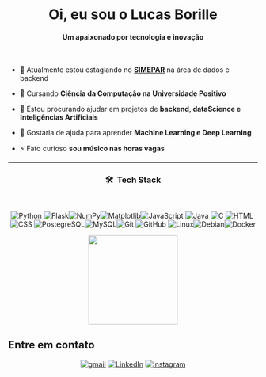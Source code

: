 <h1 align="center"><b>Oi, eu sou o Lucas Borille</b></h1>
<h4 align="center">Um apaixonado por tecnologia e inovação</h4>
<br>

- 🔭 Atualmente estou estagiando no <a href="https://www.simepar.br/">**SIMEPAR**</a> na área de dados e backend

- 🌱 Cursando **Ciência da Computação na Universidade Positivo**

- 👯 Estou procurando ajudar em projetos de **backend, dataScience e Inteligências Artificiais**

- 🤝 Gostaria de ajuda para aprender **Machine Learning e Deep Learning**

- ⚡ Fato curioso **sou músico nas horas vagas**

---
<div style="display: inline_block" align="center">
    
### 🛠 &nbsp;Tech Stack

<br>

![Python](https://img.shields.io/badge/-Python-05122A?style=flat&logo=python)&nbsp;![Flask](https://img.shields.io/badge/-Flask-05122A?&logo=flask)![NumPy](https://img.shields.io/badge/-NumPy-05122A?&logo=numpy&logoColor=blue)![Matplotlib](https://img.shields.io/badge/-Matplotlib-05122A?style=flat&logo=python)![JavaScript](https://img.shields.io/badge/-JavaScript-05122A?style=flat&logo=javascript)&nbsp;![Java](https://img.shields.io/badge/-Java-05122A?style=flat&logo=openjdk)&nbsp;![C](https://img.shields.io/badge/-C-05122A?style=flat&logo=C&logoColor=A8B9CC)&nbsp;![HTML](https://img.shields.io/badge/-HTML-05122A?style=flat&logo=HTML5)&nbsp;![CSS](https://img.shields.io/badge/-CSS-05122A?style=flat&logo=CSS&logoColor=1572B6)&nbsp;![PostegreSQL](https://img.shields.io/badge/-PostegreSQL-05122A?style=flat&logo=postgresql&logoColor=white)![MySQL](https://img.shields.io/badge/-MySQL-05122A?style=flat&logo=MySQL&logoColor=white)![Git](https://img.shields.io/badge/-Git-05122A?style=flat&logo=git)&nbsp;![GitHub](https://img.shields.io/badge/-GitHub-05122A?style=flat&logo=github)&nbsp;![Linux](https://img.shields.io/badge/-Linux-05122A?style=flat&logo=Linux&logoColor=white)![Debian](https://img.shields.io/badge/-Debian-05122A?style=flat&logo=Debian&logoColor=red)![Docker](https://img.shields.io/badge/-Docker-05122A?style=flat&logo=Docker)

<p align="center">
<a href="https://github.com/lucasBorille">
  <img height="180em" src="https://github-readme-stats-eight-theta.vercel.app/api/top-langs/?username=lucasBorille&layout=compact&langs_count=8&theme=algolia"/>
</a>
</p>
</div>

## Entre em contato

<div align=center>
<a href="mailto:lucashborille@gmail.com" target="_blank">
    <img src=https://img.shields.io/badge/gmail-%2300acee.svg?color=EA4335&style=for-the-badge&logo=gmail&logoColor=white alt=gmail style="margin-bottom: 5px;" /></a> <a href="https://www.linkedin.com/in/lucas-borille-793010306/" target="_blank"><img src="https://img.shields.io/static/v1?style=for-the-badge&message=LinkedIn&color=0A66C2&logo=LinkedIn&logoColor=FFFFFF&label=" alt="LinkedIn" /></a> <a href="https://www.instagram.com/lucas_borille/" target="blank"><img 
         src="https://img.shields.io/badge/instagram-%23E4405F.svg?style=for-the-badge&logo=Instagram&logoColor=white"
         alt="instagram"/></a>
</div>
